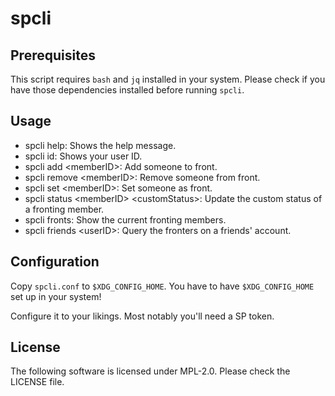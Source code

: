 # spcli

## Prerequisites

This script requires `bash` and `jq` installed in your system. Please check if you have those dependencies installed before running `spcli`.

## Usage

- spcli help: Shows the help message.
- spcli id: Shows your user ID.
- spcli add \<memberID\>: Add someone to front.
- spcli remove \<memberID\>: Remove someone from front.
- spcli set \<memberID\>: Set someone as front.
- spcli status \<memberID\> \<customStatus\>: Update the custom status of a fronting member.
- spcli fronts: Show the current fronting members.
- spcli friends \<userID\>: Query the fronters on a friends' account.

## Configuration

Copy `spcli.conf` to `$XDG_CONFIG_HOME`. You have to have `$XDG_CONFIG_HOME` set up in your system!

Configure it to your likings. Most notably you'll need a SP token.

## License

The following software is licensed under MPL-2.0. Please check the LICENSE file.
